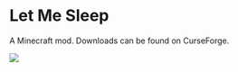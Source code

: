 # Let Me Sleep

A Minecraft mod. Downloads can be found on CurseForge.

![](https://i.imgur.com/eVOtXab.png)